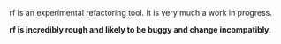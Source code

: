 rf is an experimental refactoring tool. It is very much a work in progress.

**rf is incredibly rough and likely to be buggy and change incompatibly.**
